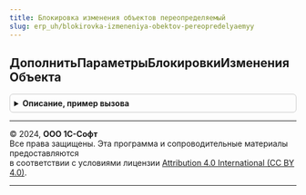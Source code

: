 ```yaml
---
title: Блокировка изменения объектов переопределяемый
slug: erp_uh/blokirovka-izmeneniya-obektov-pereopredelyaemyy
---
```



## ДополнитьПараметрыБлокировкиИзмененияОбъекта
<details style="margin: 1em 0; padding: 0.5em; border: 1px solid #ccc; border-radius: 6px;">

<summary style="font-weight: bold; cursor: pointer;">Описание, пример вызова</summary>

```bsl

// Позволяет дополнить коллекцию блокировок объекта.
//
// Параметры:
//	КоллекцияБлокировок	- Массив структур, см. БлокировкаИзмененияОбъектов.ОписаниеБлокировкиИзмененияОбъекта
//	СсылкаНаОбъект		- ДокументСсылка
//	УправляемаяФорма	- ФормаКлиентскогоПриложения - форма объекта.
//
Процедура ДополнитьПараметрыБлокировкиИзмененияОбъекта(КоллекцияБлокировок, СсылкаНаОбъект, УправляемаяФорма) Экспорт
```

Пример вызова
```bsl
БлокировкаИзмененияОбъектовПереопределяемый.ДополнитьПараметрыБлокировкиИзмененияОбъекта(КоллекцияБлокировок, СсылкаНаОбъект, УправляемаяФорма) 
```
</details>

---

© 2024, **ООО 1С-Софт**  
Все права защищены. Эта программа и сопроводительные материалы предоставляются  
в соответствии с условиями лицензии [Attribution 4.0 International (CC BY 4.0)](https://creativecommons.org/licenses/by/4.0/legalcode).

---
